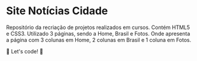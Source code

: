 # Site Notícias Cidade

Repositório da recriação de projetos realizados em cursos. Contém HTML5 e CSS3. Utilizado 3 páginas, sendo a Home, Brasil e Fotos. Onde apresenta a página com 3 colunas em Home, 2 colunas em Brasil e 1 coluna em Fotos.



🚀 Let's code! 🚀